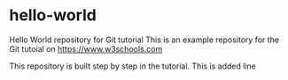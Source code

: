 # hello-world
Hello World repository for Git tutorial
This is an example repository for the Git tutoial on https://www.w3schools.com

This repository is built step by step in the tutorial.
This is added line 
